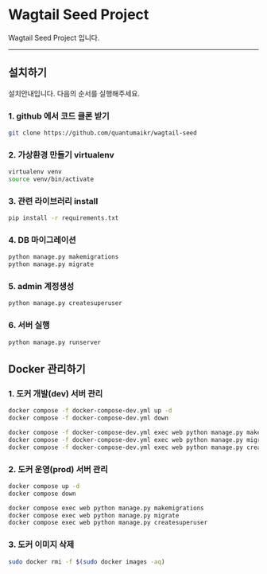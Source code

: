 # Wagtail Seed Project

Wagtail Seed Project 입니다. 

--- 

## 설치하기

설치안내입니다. 다음의 순서를 실행해주세요.

### 1. github 에서 코드 클론 받기

```bash
git clone https://github.com/quantumaikr/wagtail-seed
```

### 2. 가상환경 만들기 virtualenv 

```bash
virtualenv venv
source venv/bin/activate
```

### 3. 관련 라이브러리 install 
```bash
pip install -r requirements.txt
```

### 4. DB 마이그레이션

```bash
python manage.py makemigrations
python manage.py migrate
```

### 5. admin 계정생성

```bash
python manage.py createsuperuser
```

### 6. 서버 실행

```bash
python manage.py runserver
```

## Docker 관리하기

### 1. 도커 개발(dev) 서버 관리

```bash
docker compose -f docker-compose-dev.yml up -d
docker compose -f docker-compose-dev.yml down

docker compose -f docker-compose-dev.yml exec web python manage.py makemigrations
docker compose -f docker-compose-dev.yml exec web python manage.py migrate
docker compose -f docker-compose-dev.yml exec web python manage.py createsuperuser
```


### 2. 도커 운영(prod) 서버 관리

```bash
docker compose up -d
docker compose down

docker compose exec web python manage.py makemigrations
docker compose exec web python manage.py migrate
docker compose exec web python manage.py createsuperuser
```


### 3. 도커 이미지 삭제

```bash
sudo docker rmi -f $(sudo docker images -aq)
```